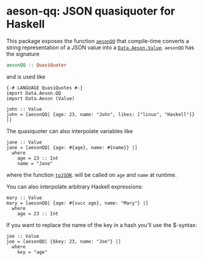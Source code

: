 # aeson-qq: JSON quasiquoter for Haskell

This package exposes the function
[`aesonQQ`](http://hackage.haskell.org/package/aeson-qq/docs/Data-Aeson-QQ.html#v:aesonQQ)
that compile-time converts a string representation of a JSON value into a
[`Data.Aeson.Value`](http://hackage.haskell.org/package/aeson-0.7.0.6/docs/Data-Aeson.html#t:Value).
`aesonQQ` has the signature

```haskell
aesonQQ :: QuasiQuoter
```

and is used like

~~~ {.haskell}
{-# LANGUAGE QuasiQuotes #-}
import Data.Aeson.QQ
import Data.Aeson (Value)

john :: Value
john = [aesonQQ| {age: 23, name: "John", likes: ["linux", "Haskell"]} |]
~~~

The quasiquoter can also interpolate variables like

~~~ {.haskell}
jane :: Value
jane = [aesonQQ| {age: #{age}, name: #{name}} |]
  where
    age = 23 :: Int
    name = "Jane"
~~~

where the function
[`toJSON`](http://hackage.haskell.org/package/aeson-0.7.0.6/docs/Data-Aeson.html#v:toJSON).
will be called on `age` and `name` at runtime.

You can also interpolate arbitrary Haskell expressions:

~~~ {.haskell}
mary :: Value
mary = [aesonQQ| {age: #{succ age}, name: "Mary"} |]
  where
    age = 23 :: Int
~~~

If you want to replace the name of the key in a hash you'll use the $-syntax:

~~~ {.haskell}
joe :: Value
joe = [aesonQQ| {$key: 23, name: "Joe"} |]
  where
    key = "age"
~~~
